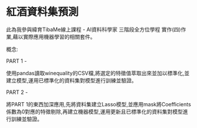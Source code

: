 # 紅酒資料集預測
此為我參與緯育TibaMe線上課程 - AI資料科學家 三階段全方位學程 實作(四)作業,藉以實際應用機器學習的相關套件。

概念:

PART 1 - 

使用pandas讀取winequality的CSV檔,將選定的特徵值萃取出來並加以標準化,並建立模型,運用已標準化的資料集對模型進行訓練並驗證。

PART 2 - 

將PART 1的東西加深應用,先將資料集建立Lasso模型,並應用mask將Coefficients係數為0對應的特徵剔除,再建立機器模型,運用更新且已標準化的資料集對模型進行訓練並驗證。
